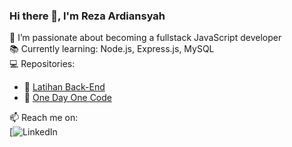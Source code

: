 ### Hi there 👋, I'm Reza Ardiansyah

🚀 I’m passionate about becoming a fullstack JavaScript developer  
📚 Currently learning: Node.js, Express.js, MySQL  
💻 Repositories:  
- 🧠 [Latihan Back-End](https://github.com/cakcakgelo10/latihan-jadi-back-end)  
- 📅 [One Day One Code](https://github.com/cakcakgelo10/one-day-one-code)

📫 Reach me on:  
[![LinkedIn](https://www.linkedin.com/in/reza-ardiansyah-31007a272/)

<!--
**cakcakgelo10/cakcakgelo10** is a ✨ _special_ ✨ repository because its `README.md` (this file) appears on your GitHub profile.

Here are some ideas to get you started:

- 🔭 I’m currently working on ...
- 🌱 I’m currently learning ...
- 👯 I’m looking to collaborate on ...
- 🤔 I’m looking for help with ...
- 💬 Ask me about ...
- 📫 How to reach me: ...
- 😄 Pronouns: ...
- ⚡ Fun fact: ...
-->
